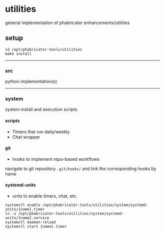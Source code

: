 utilities
===

general implementation of phabricator enhancements/utilities

## setup

```
cd /opt/phabricator-tools/utilities
make install
```

---

### src
python implementation(s)

---

### system
system install and execution scripts

#### scripts

* Timers that run daily/weekly
* Chat wrapper

#### git

* hooks to implement repo-based workflows

navigate to git repository `.git/hooks/` and link the corresponding hooks by name

#### systemd-units

* units to enable timers, chat, etc.

```
systemctl enable /opt/phabricator-tools/utilities/system/systemd-units/{name}.timer
ln -s /opt/phabricator-tools/utilities/system/systemd-units/{name}.service
systemctl daemon-reload
systemctl start {name}.timer
```
